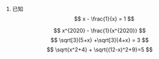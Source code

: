 1. 已知
$$
x - \frac{1}{x} = 1
$$

$$
x^{2020} - \frac{1}{x^{2020}}
$$
$$
\sqrt[3]{5+x} +\sqrt[3]{4+x} = 3
$$
$$
\sqrt{x^2+4} + \sqrt{(12-x)^2+9}=5
$$





 

 

 